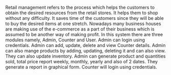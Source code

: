 Retail management refers to the process which helps the customers to obtain the desired resources from the retail stores.
It helps them to shop without any difficulty.
It saves time of the customers since they will be able to buy the desired items at one stretch. 
Nowadays many business houses are making use of the e-commerce as a part of their business which is assumed to be another way of making profit. 
In this system there are three modules namely, Admin, Counter and User. Admin can login using credentials. Admin can add, update, delete and view Counter details.
Admin can also mange products by adding, updating, deleting it and can also view.
They can also update inventory. Admin can generate product and quantities sold, total price report weekly, monthly, yearly and also of 2 dates.
They generate a report in graphical form. Counter will login using credentials.
